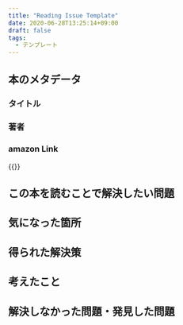 ```yaml
---
title: "Reading Issue Template"
date: 2020-06-28T13:25:14+09:00
draft: false
tags:
  - テンプレート
---
```


## 本のメタデータ

### タイトル

### 著者

### amazon Link

{{<amazon>}}

## この本を読むことで解決したい問題

<!--more-->

## 気になった箇所

## 得られた解決策

## 考えたこと

## 解決しなかった問題・発見した問題
